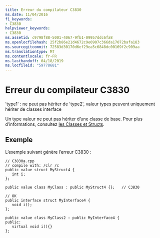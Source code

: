 ```yaml
---
title: Erreur du compilateur C3830
ms.date: 11/04/2016
f1_keywords:
- C3830
helpviewer_keywords:
- C3830
ms.assetid: c9798f88-5001-4067-9fb1-09957ddc6fa8
ms.openlocfilehash: 25f2b86e21d4672c9e0907c366da17072bafa183
ms.sourcegitcommit: 72583d30170d6ef29ea5c6848dc00169f2c909aa
ms.translationtype: MT
ms.contentlocale: fr-FR
ms.lasthandoff: 04/18/2019
ms.locfileid: "59778681"
---
```

# <a name="compiler-error-c3830"></a>Erreur du compilateur C3830

'type1' : ne peut pas hériter de 'type2', valeur types peuvent uniquement hériter de classes interface

Un type valeur ne peut pas hériter d’une classe de base.  Pour plus d’informations, consultez [les Classes et Structs](../../extensions/classes-and-structs-cpp-component-extensions.md).

## <a name="example"></a>Exemple

L’exemple suivant génère l’erreur C3830 :

```
// C3830a.cpp
// compile with: /clr /c
public value struct MyStruct4 {
   int i;
};

public value class MyClass : public MyStruct4 {};   // C3830

// OK
public interface struct MyInterface4 {
   void i();
};

public value class MyClass2 : public MyInterface4 {
public:
   virtual void i(){}
};
```
